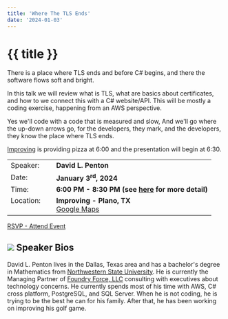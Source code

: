 ```yaml
---
title: 'Where The TLS Ends'
date: '2024-01-03'
---
```

# {{ title }}

There is a place where TLS ends and before C# begins, and there the software flows soft and bright.

In this talk we will review what is TLS, what are basics about certificates, and how to we connect this with a C# website/API. This will be mostly a coding exercise, happening from an AWS perspective.

Yes we'll code with a code that is measured and slow, And we'll go where the up-down arrows go, for the developers, they mark, and the developers, they know the place where TLS ends.

[Improving](https://improving.com/) is providing pizza at 6:00 and the presentation will begin at 6:30. 

<table>
<tbody>
<tr><td>Speaker:</td><td>&nbsp;</td><td><b>David L. Penton</b></td></tr>
<tr><td>Date:</td><td>&nbsp;</td><td><b>January 3<sup>rd</sup>, 2024</b></td></tr>
<tr><td valign="top">Time:</td><td>&nbsp;</td><td><b>6:00 PM - 8:30 PM (see <a title="Location" href="/contact/">here</a> for more detail)</b></td></tr>
<tr><td valign="top">Location:</td><td>&nbsp;</td><td><b>Improving - Plano, TX</b><br><a title="Google" target="_blank" href="https://g.page/improving-dallas?share">Google Maps</a></td></tr>
</tbody>
</table>

[RSVP - Attend Event](https://www.eventbrite.com/e/where-the-tls-ends-tickets-788101943127?aff=oddtdtcreator)

## ![](/assets/img/icons/speakerbioicon.png) Speaker Bios

David L. Penton lives in the Dallas, Texas area and has a bachelor's degree in Mathematics from [Northwestern State University](https://www.nsula.edu). He is currently the Managing Partner of [Foundry Force, LLC](https://foundryforce.com) consulting with executives about technology concerns. He currently spends most of his time with AWS, C# cross platform, PostgreSQL, and SQL Server. When he is not coding, he is trying to be the best he can for his family. After that, he has been working on improving his golf game.
